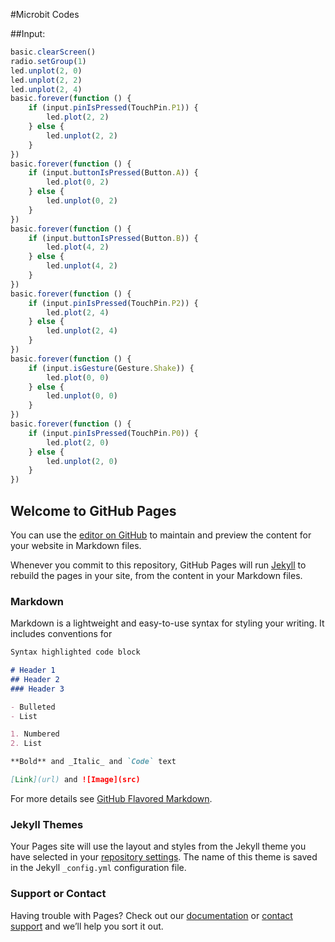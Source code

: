 #Microbit Codes

##Input:
```javascript
basic.clearScreen()
radio.setGroup(1)
led.unplot(2, 0)
led.unplot(2, 2)
led.unplot(2, 4)
basic.forever(function () {
    if (input.pinIsPressed(TouchPin.P1)) {
        led.plot(2, 2)
    } else {
        led.unplot(2, 2)
    }
})
basic.forever(function () {
    if (input.buttonIsPressed(Button.A)) {
        led.plot(0, 2)
    } else {
        led.unplot(0, 2)
    }
})
basic.forever(function () {
    if (input.buttonIsPressed(Button.B)) {
        led.plot(4, 2)
    } else {
        led.unplot(4, 2)
    }
})
basic.forever(function () {
    if (input.pinIsPressed(TouchPin.P2)) {
        led.plot(2, 4)
    } else {
        led.unplot(2, 4)
    }
})
basic.forever(function () {
    if (input.isGesture(Gesture.Shake)) {
        led.plot(0, 0)
    } else {
        led.unplot(0, 0)
    }
})
basic.forever(function () {
    if (input.pinIsPressed(TouchPin.P0)) {
        led.plot(2, 0)
    } else {
        led.unplot(2, 0)
    }
})

```

## Welcome to GitHub Pages

You can use the [editor on GitHub](https://github.com/LilleAila/Microbit/edit/main/README.md) to maintain and preview the content for your website in Markdown files.

Whenever you commit to this repository, GitHub Pages will run [Jekyll](https://jekyllrb.com/) to rebuild the pages in your site, from the content in your Markdown files.

### Markdown

Markdown is a lightweight and easy-to-use syntax for styling your writing. It includes conventions for

```markdown
Syntax highlighted code block

# Header 1
## Header 2
### Header 3

- Bulleted
- List

1. Numbered
2. List

**Bold** and _Italic_ and `Code` text

[Link](url) and ![Image](src)
```

For more details see [GitHub Flavored Markdown](https://guides.github.com/features/mastering-markdown/).

### Jekyll Themes

Your Pages site will use the layout and styles from the Jekyll theme you have selected in your [repository settings](https://github.com/LilleAila/Microbit/settings/pages). The name of this theme is saved in the Jekyll `_config.yml` configuration file.

### Support or Contact

Having trouble with Pages? Check out our [documentation](https://docs.github.com/categories/github-pages-basics/) or [contact support](https://support.github.com/contact) and we’ll help you sort it out.
